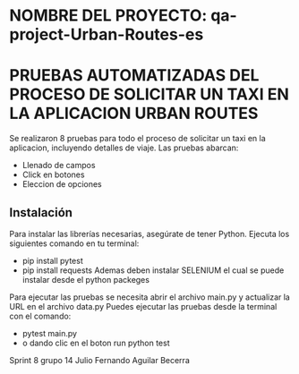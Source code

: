# NOMBRE DEL PROYECTO: qa-project-Urban-Routes-es


# PRUEBAS AUTOMATIZADAS DEL PROCESO DE SOLICITAR UN TAXI EN LA APLICACION URBAN ROUTES

Se realizaron 8 pruebas para todo el proceso de solicitar un taxi en la aplicacion, incluyendo detalles de viaje. Las pruebas abarcan:
- Llenado de campos
- Click en botones 
- Eleccion de opciones

## Instalación

Para instalar las librerías necesarias, asegúrate de tener Python. Ejecuta los siguientes comando en tu terminal: 
- pip install pytest
- pip install requests
Ademas deben instalar SELENIUM el cual se puede instalar desde el python packeges

Para ejecutar las pruebas se necesita abrir el archivo main.py y actualizar la URL en el archivo data.py
Puedes ejecutar las pruebas desde la terminal con el comando:
- pytest main.py
- o dando clic en el boton run python test 

 Sprint 8 
grupo 14
 Julio Fernando Aguilar Becerra  